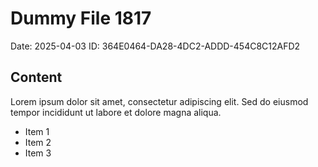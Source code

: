 # Dummy File 1817

Date: 2025-04-03
ID: 364E0464-DA28-4DC2-ADDD-454C8C12AFD2

## Content

Lorem ipsum dolor sit amet, consectetur adipiscing elit.
Sed do eiusmod tempor incididunt ut labore et dolore magna aliqua.

* Item 1
* Item 2
* Item 3

